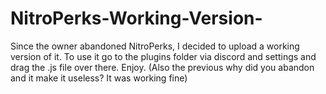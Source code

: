 # NitroPerks-Working-Version-
Since the owner abandoned NitroPerks, I decided to upload a working version of it.
To use it go to the plugins folder via discord and settings and drag the .js file over there.
Enjoy. (Also the previous why did you abandon and it make it useless? It was working fine)
